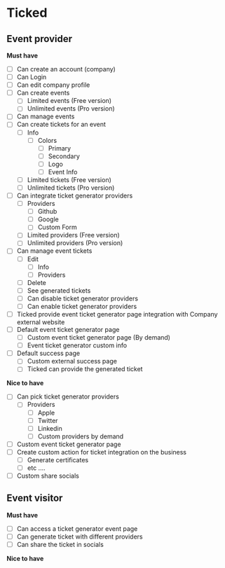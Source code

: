 # Ticked

## Event provider

**Must have**

- [ ] Can create an account (company)
- [ ] Can Login
- [ ] Can edit company profile
- [ ] Can create events
  - [ ] Limited events (Free version)
  - [ ] Unlimited events (Pro version)
- [ ] Can manage events
- [ ] Can create tickets for an event
  - [ ] Info
    - [ ] Colors
      - [ ] Primary
      - [ ] Secondary
      - [ ] Logo
      - [ ] Event Info
  - [ ] Limited tickets (Free version)
  - [ ] Unlimited tickets (Pro version)
- [ ] Can integrate ticket generator providers
  - [ ] Providers
    - [ ] Github
    - [ ] Google
    - [ ] Custom Form
  - [ ] Limited providers (Free version)
  - [ ] Unlimited providers (Pro version)
- [ ] Can manage event tickets
  - [ ] Edit
    - [ ] Info
    - [ ] Providers
  - [ ] Delete
  - [ ] See generated tickets
  - [ ] Can disable ticket generator providers
  - [ ] Can enable ticket generator providers
- [ ] Ticked provide event ticket generator page integration with Company external website
- [ ] Default event ticket generator page
  - [ ] Custom event ticket generator page (By demand)
  - [ ] Event ticket generator custom info
- [ ] Default success page
  - [ ] Custom external success page
  - [ ] Ticked can provide the generated ticket

**Nice to have**

- [ ] Can pick ticket generator providers
  - [ ] Providers
    - [ ] Apple
    - [ ] Twitter
    - [ ] Linkedin
    - [ ] Custom providers by demand
- [ ] Custom event ticket generator page
- [ ] Create custom action for ticket integration on the business
  - [ ] Generate certificates
  - [ ] etc ....
- [ ] Custom share socials

## Event visitor

**Must have**

- [ ] Can access a ticket generator event page
- [ ] Can generate ticket with different providers
- [ ] Can share the ticket in socials

**Nice to have**

